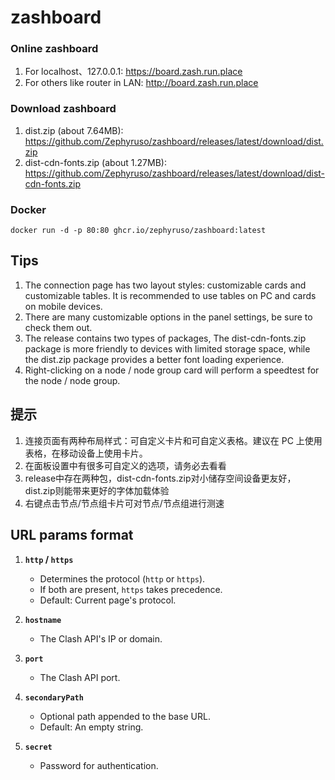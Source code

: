 # zashboard

### Online zashboard

1. For localhost、127.0.0.1: https://board.zash.run.place
2. For others like router in LAN: http://board.zash.run.place

### Download zashboard

1. dist.zip (about 7.64MB): https://github.com/Zephyruso/zashboard/releases/latest/download/dist.zip
2. dist-cdn-fonts.zip (about 1.27MB): https://github.com/Zephyruso/zashboard/releases/latest/download/dist-cdn-fonts.zip

### Docker

```
docker run -d -p 80:80 ghcr.io/zephyruso/zashboard:latest
```

## Tips

1. The connection page has two layout styles: customizable cards and customizable tables. It is recommended to use tables on PC and cards on mobile devices.
2. There are many customizable options in the panel settings, be sure to check them out.
3. The release contains two types of packages, The dist-cdn-fonts.zip package is more friendly to devices with limited storage space, while the dist.zip package provides a better font loading experience.
4. Right-clicking on a node / node group card will perform a speedtest for the node / node group.

## 提示

1. 连接页面有两种布局样式：可自定义卡片和可自定义表格。建议在 PC 上使用表格，在移动设备上使用卡片。
2. 在面板设置中有很多可自定义的选项，请务必去看看
3. release中存在两种包，dist-cdn-fonts.zip对小储存空间设备更友好，dist.zip则能带来更好的字体加载体验
4. 右键点击节点/节点组卡片可对节点/节点组进行测速

## URL params format

1. **`http` / `https`**

   - Determines the protocol (`http` or `https`).
   - If both are present, `https` takes precedence.
   - Default: Current page's protocol.

2. **`hostname`**

   - The Clash API's IP or domain.

3. **`port`**

   - The Clash API port.

4. **`secondaryPath`**

   - Optional path appended to the base URL.
   - Default: An empty string.

5. **`secret`**
   - Password for authentication.

